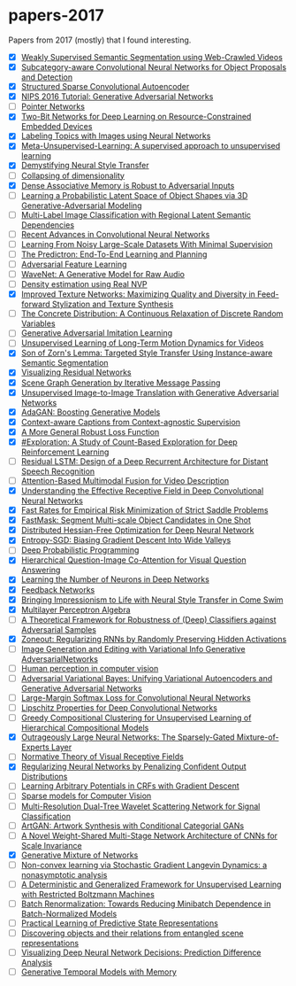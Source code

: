 # papers-2017
Papers from 2017 (mostly) that I found interesting.

- [x] [Weakly Supervised Semantic Segmentation using Web-Crawled Videos](https://arxiv.org/abs/1701.00352)
- [x] [Subcategory-aware Convolutional Neural Networks for Object Proposals and Detection](https://arxiv.org/abs/1604.04693)
- [x] [Structured Sparse Convolutional Autoencoder](https://arxiv.org/abs/1604.04812)
- [x] [NIPS 2016 Tutorial: Generative Adversarial Networks](https://arxiv.org/abs/1701.00160)
- [ ] [Pointer Networks](https://arxiv.org/abs/1506.03134)
- [x] [Two-Bit Networks for Deep Learning on Resource-Constrained Embedded Devices](https://arxiv.org/abs/1701.00485)
- [x] [Labeling Topics with Images using Neural Networks](https://arxiv.org/abs/1608.00470)
- [x] [Meta-Unsupervised-Learning: A supervised approach to unsupervised learning](https://arxiv.org/abs/1612.09030)
- [x] [Demystifying Neural Style Transfer](https://arxiv.org/abs/1701.01036)
- [ ] [Collapsing of dimensionality](https://arxiv.org/abs/1701.00831)
- [x] [Dense Associative Memory is Robust to Adversarial Inputs](https://arxiv.org/abs/1701.00939)
- [ ] [Learning a Probabilistic Latent Space of Object Shapes via 3D Generative-Adversarial Modeling](https://arxiv.org/abs/1610.07584)
- [ ] [Multi-Label Image Classification with Regional Latent Semantic Dependencies](https://arxiv.org/abs/1612.01082)
- [ ] [Recent Advances in Convolutional Neural Networks](https://arxiv.org/abs/1512.07108)
- [ ] [Learning From Noisy Large-Scale Datasets With Minimal Supervision](https://arxiv.org/abs/1701.01619)
- [ ] [The Predictron: End-To-End Learning and Planning](https://arxiv.org/abs/1612.08810)
- [ ] [Adversarial Feature Learning](https://arxiv.org/abs/1605.09782)
- [ ] [WaveNet: A Generative Model for Raw Audio](https://arxiv.org/abs/1609.03499)
- [ ] [Density estimation using Real NVP](https://arxiv.org/abs/1605.08803)
- [x] [Improved Texture Networks: Maximizing Quality and Diversity in Feed-forward Stylization and Texture Synthesis](https://arxiv.org/abs/1701.02096)
- [ ] [The Concrete Distribution: A Continuous Relaxation of Discrete Random Variables](https://arxiv.org/abs/1611.00712)
- [ ] [Generative Adversarial Imitation Learning](https://arxiv.org/abs/1606.03476)
- [ ] [Unsupervised Learning of Long-Term Motion Dynamics for Videos](https://arxiv.org/abs/1701.01821)
- [x] [Son of Zorn's Lemma: Targeted Style Transfer Using Instance-aware Semantic Segmentation](https://arxiv.org/abs/1701.02357)
- [x] [Visualizing Residual Networks](https://arxiv.org/abs/1701.02362)
- [x] [Scene Graph Generation by Iterative Message Passing](https://arxiv.org/abs/1701.02426)
- [x] [Unsupervised Image-to-Image Translation with Generative Adversarial Networks](https://arxiv.org/abs/1701.02676)
- [x] [AdaGAN: Boosting Generative Models](https://arxiv.org/abs/1701.02386)
- [x] [Context-aware Captions from Context-agnostic Supervision](https://arxiv.org/abs/1701.02870)
- [x] [A More General Robust Loss Function](https://arxiv.org/abs/1701.03077)
- [x] [#Exploration: A Study of Count-Based Exploration for Deep Reinforcement Learning](https://arxiv.org/abs/1611.04717)
- [ ] [Residual LSTM: Design of a Deep Recurrent Architecture for Distant Speech Recognition](https://arxiv.org/abs/1701.03360)
- [ ] [Attention-Based Multimodal Fusion for Video Description](https://arxiv.org/abs/1701.03126)
- [x] [Understanding the Effective Receptive Field in Deep Convolutional Neural Networks](https://arxiv.org/abs/1701.04128)
- [x] [Fast Rates for Empirical Risk Minimization of Strict Saddle Problems](https://arxiv.org/abs/1701.04271)
- [x] [FastMask: Segment Multi-scale Object Candidates in One Shot](https://arxiv.org/abs/1612.08843)
- [x] [Distributed Hessian-Free Optimization for Deep Neural Network](https://arxiv.org/abs/1606.00511)
- [x] [Entropy-SGD: Biasing Gradient Descent Into Wide Valleys](https://arxiv.org/abs/1611.01838)
- [ ] [Deep Probabilistic Programming](https://arxiv.org/abs/1701.03757)
- [x] [Hierarchical Question-Image Co-Attention for Visual Question Answering](https://arxiv.org/abs/1606.00061)
- [x] [Learning the Number of Neurons in Deep Networks](https://arxiv.org/abs/1611.06321)
- [x] [Feedback Networks](https://arxiv.org/abs/1612.09508)
- [x] [Bringing Impressionism to Life with Neural Style Transfer in Come Swim](https://arxiv.org/abs/1701.04928)
- [x] [Multilayer Perceptron Algebra](https://arxiv.org/abs/1701.04968)
- [ ] [A Theoretical Framework for Robustness of (Deep) Classifiers against Adversarial Samples](https://arxiv.org/abs/1612.00334)
- [x] [Zoneout: Regularizing RNNs by Randomly Preserving Hidden Activations](https://arxiv.org/abs/1606.01305)
- [ ] [Image Generation and Editing with Variational Info Generative AdversarialNetworks](https://arxiv.org/abs/1701.04568)
- [ ] [Human perception in computer vision](https://arxiv.org/abs/1701.04674)
- [ ] [Adversarial Variational Bayes: Unifying Variational Autoencoders and Generative Adversarial Networks](https://arxiv.org/abs/1701.04722)
- [ ] [Large-Margin Softmax Loss for Convolutional Neural Networks](https://arxiv.org/abs/1612.02295)
- [ ] [Lipschitz Properties for Deep Convolutional Networks](https://arxiv.org/abs/1512.06293)
- [ ] [Greedy Compositional Clustering for Unsupervised Learning of Hierarchical Compositional Models](https://arxiv.org/abs/1701.06171)
- [x] [Outrageously Large Neural Networks: The Sparsely-Gated Mixture-of-Experts Layer](https://arxiv.org/abs/1701.06538)
- [ ] [Normative Theory of Visual Receptive Fields](https://arxiv.org/abs/1701.06333)
- [x] [Regularizing Neural Networks by Penalizing Confident Output Distributions](https://arxiv.org/abs/1701.06548)
- [ ] [Learning Arbitrary Potentials in CRFs with Gradient Descent](https://arxiv.org/abs/1701.06805)
- [ ] [Sparse models for Computer Vision](https://arxiv.org/abs/1701.06859)
- [ ] [Multi-Resolution Dual-Tree Wavelet Scattering Network for Signal Classification](https://arxiv.org/abs/1702.03345)
- [ ] [ArtGAN: Artwork Synthesis with Conditional Categorial GANs](https://arxiv.org/abs/1702.03410)
- [ ] [A Novel Weight-Shared Multi-Stage Network Architecture of CNNs for Scale Invariance](https://arxiv.org/abs/1702.03505)
- [x] [Generative Mixture of Networks](https://arxiv.org/abs/1702.03307)
- [ ] [Non-convex learning via Stochastic Gradient Langevin Dynamics: a nonasymptotic analysis](https://arxiv.org/abs/1702.03849)
- [ ] [A Deterministic and Generalized Framework for Unsupervised Learning with Restricted Boltzmann Machines](https://arxiv.org/abs/1702.03260)
- [ ] [Batch Renormalization: Towards Reducing Minibatch Dependence in Batch-Normalized Models](https://arxiv.org/abs/1702.03275)
- [ ] [Practical Learning of Predictive State Representations](https://arxiv.org/abs/1702.04121)
- [ ] [Discovering objects and their relations from entangled scene representations](https://arxiv.org/abs/1702.05068)
- [ ] [Visualizing Deep Neural Network Decisions: Prediction Difference Analysis](https://arxiv.org/abs/1702.04595)
- [ ] [Generative Temporal Models with Memory](https://arxiv.org/abs/1702.04649)
